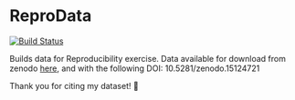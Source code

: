 # ReproData

[![Build Status](https://github.com/floswald/ReproData.jl/actions/workflows/CI.yml/badge.svg?branch=main)](https://github.com/floswald/ReproData.jl/actions/workflows/CI.yml?query=branch%3Amain)


Builds data for Reproducibility exercise. Data available for download from zenodo [here](https://zenodo.org/records/15124721), and with the following DOI: 10.5281/zenodo.15124721


Thank you for citing my dataset! 🙏